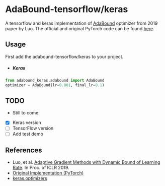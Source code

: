 # AdaBound-tensorflow/keras
A tensorflow and keras implementation of [AdaBound](https://openreview.net/forum?id=Bkg3g2R9FX) optimizer from 2019 paper by Luo. The official and original PyTorch code can be found [here](https://github.com/Luolc/AdaBound).

## Usage
First add the adabound-tensorflow/keras to your project.
* ##### Keras
```python
from adabound_keras.adabound import AdaBound
optimizer = AdaBound(lr=0.001, final_lr=0.1)
```

## TODO
 - Still to come:
 * [x] Keras version
 * [ ] TensorFlow version
 * [ ] Add test demo
 
 ## References
 - Luo, et al. [Adaptive Gradient Methods with Dynamic Bound of Learning Rate](https://openreview.net/forum?id=Bkg3g2R9FX). In Proc. of ICLR 2019.
 - [Original Implementation (PyTorch)](https://github.com/Luolc/AdaBound)
 - [keras.optimizers](https://github.com/tensorflow/tensorflow/blob/master/tensorflow/python/keras/optimizers.py)
